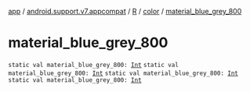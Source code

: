[app](../../../index.md) / [android.support.v7.appcompat](../../index.md) / [R](../index.md) / [color](index.md) / [material_blue_grey_800](.)

# material_blue_grey_800

`static val material_blue_grey_800: `[`Int`](https://kotlinlang.org/api/latest/jvm/stdlib/kotlin/-int/index.html)
`static val material_blue_grey_800: `[`Int`](https://kotlinlang.org/api/latest/jvm/stdlib/kotlin/-int/index.html)
`static val material_blue_grey_800: `[`Int`](https://kotlinlang.org/api/latest/jvm/stdlib/kotlin/-int/index.html)
`static val material_blue_grey_800: `[`Int`](https://kotlinlang.org/api/latest/jvm/stdlib/kotlin/-int/index.html)